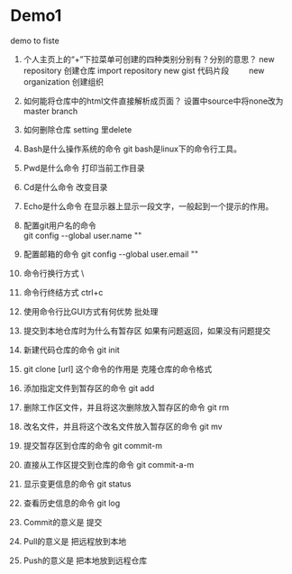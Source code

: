 # Demo1
demo  to
fiste
1. 个人主页上的“+”下拉菜单可创建的四种类别分别有？分别的意思？
         new repository  创建仓库
         import repository
         new gist  代码片段
         new organization 创建组织
2. 如何能将仓库中的html文件直接解析成页面？
        设置中source中将none改为master branch

3. 如何删除仓库
        setting 里delete

4. Bash是什么操作系统的命令
        git bash是linux下的命令行工具。

5. Pwd是什么命令
	打印当前工作目录

6. Cd是什么命令
	改变目录

7. Echo是什么命令
	在显示器上显示一段文字，一般起到一个提示的作用。

8. 配置git用户名的命令  
   git config --global user.name ""

9. 配置邮箱的命令
	git config --global user.email ""

10. 命令行换行方式
	\

11. 命令行终结方式
	ctrl+c

12. 使用命令行比GUI方式有何优势
	批处理

13. 提交到本地仓库时为什么有暂存区
	如果有问题返回，如果没有问题提交
14. 新建代码仓库的命令
	git init

15. git clone [url] 这个命令的作用是
	克隆仓库的命令格式
16. 添加指定文件到暂存区的命令
	git add
17. 删除工作区文件，并且将这次删除放入暂存区的命令
	git rm
18. 改名文件，并且将这个改名文件放入暂存区的命令
	git mv
19. 提交暂存区到仓库的命令
	git commit-m
20. 直接从工作区提交到仓库的命令
	git commit-a-m
21. 显示变更信息的命令
	git status
22. 查看历史信息的命令
	git log
23. Commit的意义是
	提交
24. Pull的意义是
	把远程放到本地
25. Push的意义是
	把本地放到远程仓库
